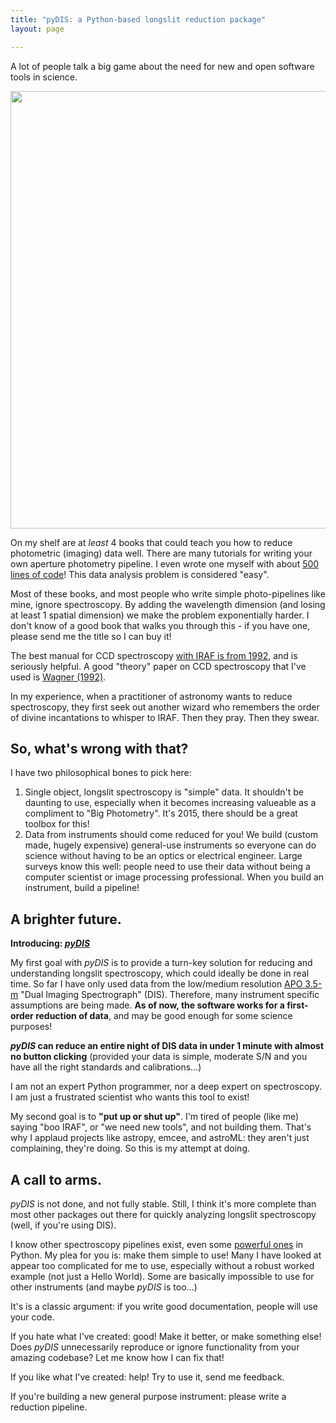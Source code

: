 ```yaml
---
title: "pyDIS: a Python-based longslit reduction package"
layout: page

---
```


A lot of people talk a big game about the need for new and open software tools in science. 

<img src="http://i.imgur.com/4Y55NZH.png" style="width: 700px;"/>


On my shelf are at *least* 4 books that could teach you how to reduce photometric (imaging) data well. There are many tutorials for writing your own aperture photometry pipeline. I even wrote one myself with about [500 lines of code](https://github.com/jradavenport/jradavenport_idl/blob/master/simplephot.pro)! This data analysis problem is considered "easy".

Most of these books, and most people who write simple photo-pipelines like mine, ignore spectroscopy. By adding the wavelength dimension (and losing at least 1 spatial dimension) we make the problem exponentially harder. I don't know of a good book that walks you through this - if you have one, please send me the title so I can buy it! 

The best manual for CCD spectroscopy [with IRAF is from 1992](http://iraf.noao.edu/iraf/ftp/iraf/docs/spect.ps.Z), and is seriously helpful. A good "theory" paper on CCD spectroscopy that I've used is [Wagner (1992)](http://adsabs.harvard.edu/abs/1992ASPC...23..160W).



In my experience, when a practitioner of astronomy wants to reduce spectroscopy, they first seek out another wizard who remembers the order of divine incantations to whisper to IRAF. Then they pray. Then they swear. 

## So, what's wrong with that?

I have two philosophical bones to pick here:

1. Single object, longslit spectroscopy is "simple" data. It shouldn't be daunting to use, especially when it becomes increasing valueable as a compliment to "Big Photometry". It's 2015, there should be a great toolbox for this!
2. Data from instruments should come reduced for you! We build (custom made, hugely expensive) general-use instruments so everyone can do science without having to be an optics or electrical engineer. Large surveys know this well: people need to use their data without being a computer scientist or image processing professional. When you build an instrument, build a pipeline!


## A brighter future.

**Introducing: [*pyDIS*](https://github.com/jradavenport/spectra)**

My first goal with *pyDIS* is to provide a turn-key solution for reducing and understanding longslit spectroscopy, which could ideally be done in real time. So far I have only used data from the low/medium resolution [APO 3.5-m](http://www.apo.nmsu.edu) "Dual Imaging Spectrograph" (DIS). Therefore, many instrument specific assumptions are being made. **As of now, the software works for a first-order reduction of data**, and may be good enough for some science purposes!

***pyDIS* can reduce an entire night of DIS data in under 1 minute with almost no button clicking** (provided your data is simple, moderate S/N and you have all the right standards and calibrations...)


I am not an expert Python programmer, nor a deep expert on spectroscopy. I am just a frustrated scientist who wants this tool to exist!


My second goal is to **"put up or shut up"**. I'm tired of people (like me) saying "boo IRAF", or "we need new tools", and not building them. That's why I applaud projects like astropy, emcee, and astroML: they aren't just complaining, they're doing. So this is my attempt at doing.


## A call to arms.

*pyDIS* is not done, and not fully stable. Still, I think it's more complete than most other packages out there for quickly analyzing longslit spectroscopy (well, if you're using DIS).

I know other spectroscopy pipelines exist, even some [powerful ones](https://github.com/crawfordsm/pyspectrograph) in Python. My plea for you is: make them simple to use! Many I have looked at appear too complicated for me to use, especially without a robust worked example (not just a Hello World). Some are basically impossible to use for other instruments (and maybe *pyDIS* is too...)

It's is a classic argument: if you write good documentation, people will use your code.

If you hate what I've created: good! Make it better, or make something else! Does *pyDIS* unnecessarily reproduce or ignore functionality from your amazing codebase? Let me know how I can fix that!

If you like what I've created: help! Try to use it, send me feedback.

If you're building a new general purpose instrument: please write a reduction pipeline.